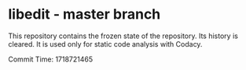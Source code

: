 # libedit - master branch

This repository contains the frozen state of the repository.
Its history is cleared. It is used only for static code
analysis with Codacy.

Commit Time: 1718721465